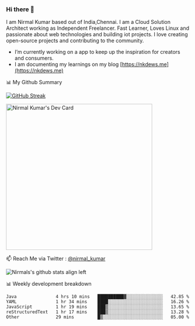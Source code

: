 ### Hi there 👋

 I am Nirmal Kumar based out of India,Chennai. I am a Cloud Solution Architect working as Independent Freelancer. Fast Learner, Loves Linux and passionate about web technologies and building iot projects. I love creating open-source projects and contributing to the community.

- I’m currently working on a app to keep up the inspiration for creators and consumers.
- I am documenting my learnings on my blog [https://nkdews.me](https://nkdews.me)


📊 My Github Summary

[![GitHub Streak](https://github-readme-streak-stats.herokuapp.com?user=nk-gears&theme=dark&hide_border=true&date_format=M%20j%5B%2C%20Y%5D)](https://git.io/streak-stats)

<a href="https://app.daily.dev/nirmal_kumar"><img src="https://api.daily.dev/devcards/a16cfcf02d384b16b41de71ce4d1d811.png?r=8ve" width="400" alt="Nirmal Kumar's Dev Card"/></a>

📫 Reach Me via  Twitter : [@nirmal_kumar](https://twitter.com/nirmal_kumar)

![Nirmals's github stats align left](https://github-readme-stats.vercel.app/api?username=nk-gears&show_icons=true)


📊 Weekly development breakdown

<!--START_SECTION:waka-->

```text
Java               4 hrs 10 mins   ██████████▓░░░░░░░░░░░░░░   42.85 %
YAML               1 hr 34 mins    ████░░░░░░░░░░░░░░░░░░░░░   16.26 %
JavaScript         1 hr 19 mins    ███▒░░░░░░░░░░░░░░░░░░░░░   13.65 %
reStructuredText   1 hr 17 mins    ███▒░░░░░░░░░░░░░░░░░░░░░   13.28 %
Other              29 mins         █▒░░░░░░░░░░░░░░░░░░░░░░░   05.00 %
```

<!--END_SECTION:waka-->


